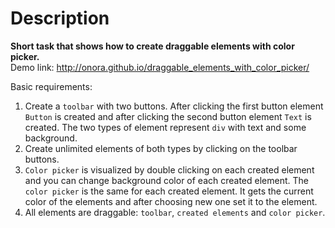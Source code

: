 Description
====================================

__Short task that shows how to create draggable elements with color picker.__
<br />Demo link: http://onora.github.io/draggable_elements_with_color_picker/

Basic requirements:

1. Create a `toolbar` with two buttons. After clicking the first button element `Button` is created and after clicking the second button element `Text` is created. The two types of element represent `div` with text and some background. 
2. Create unlimited elements of both types by clicking on the toolbar buttons.
3. `Color picker` is visualized by double clicking on each created element and you can change background color of each created element. The `color picker` is the same for each created element. It gets the current color of the elements and after choosing new one set it to the element.
4. All elements are draggable:  `toolbar`, `created elements` and `color picker`.
